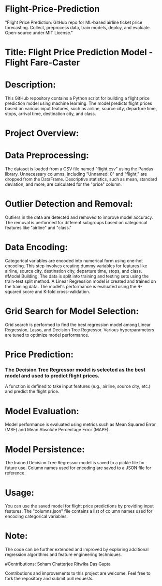 # Flight-Price-Prediction
"Flight Price Prediction: GitHub repo for ML-based airline ticket price forecasting. Collect, preprocess data, train models, deploy, and evaluate. Open-source under MIT License."

# Title: Flight Price Prediction Model - Flight Fare-Caster

# Description:

This GitHub repository contains a Python script for building a flight price prediction model using machine learning. The model predicts flight prices based on various input features, such as airline, source city, departure time, stops, arrival time, destination city, and class.

# Project Overview:

# Data Preprocessing:

The dataset is loaded from a CSV file named "flight.csv" using the Pandas library.
Unnecessary columns, including "Unnamed: 0" and "flight," are dropped from the DataFrame.
Descriptive statistics, such as mean, standard deviation, and more, are calculated for the "price" column.

# Outlier Detection and Removal:

Outliers in the data are detected and removed to improve model accuracy. The removal is performed for different subgroups based on categorical features like "airline" and "class."

# Data Encoding:
Categorical variables are encoded into numerical form using one-hot encoding. This step involves creating dummy variables for features like airline, source city, destination city, departure time, stops, and class.
#Model Building:
The data is split into training and testing sets using the train-test split method.
A Linear Regression model is created and trained on the training data.
The model's performance is evaluated using the R-squared score and K-fold cross-validation.

# Grid Search for Model Selection:

Grid search is performed to find the best regression model among Linear Regression, Lasso, and Decision Tree Regressor. Various hyperparameters are tuned to optimize model performance.

# Price Prediction:

### The Decision Tree Regressor model is selected as the best model and used to predict flight prices.
A function is defined to take input features (e.g., airline, source city, etc.) and predict the flight price.

# Model Evaluation:

Model performance is evaluated using metrics such as Mean Squared Error (MSE) and Mean Absolute Percentage Error (MAPE).

# Model Persistence:

The trained Decision Tree Regressor model is saved to a pickle file for future use.
Column names used for encoding are saved to a JSON file for reference.

# Usage:

You can use the saved model for flight price predictions by providing input features.
The "columns.json" file contains a list of column names used for encoding categorical variables.

# Note:

The code can be further extended and improved by exploring additional regression algorithms and feature engineering techniques.

#Contributions:
Soham Chatterjee
Ritwika Das Gupta

Contributions and improvements to this project are welcome. Feel free to fork the repository and submit pull requests.

